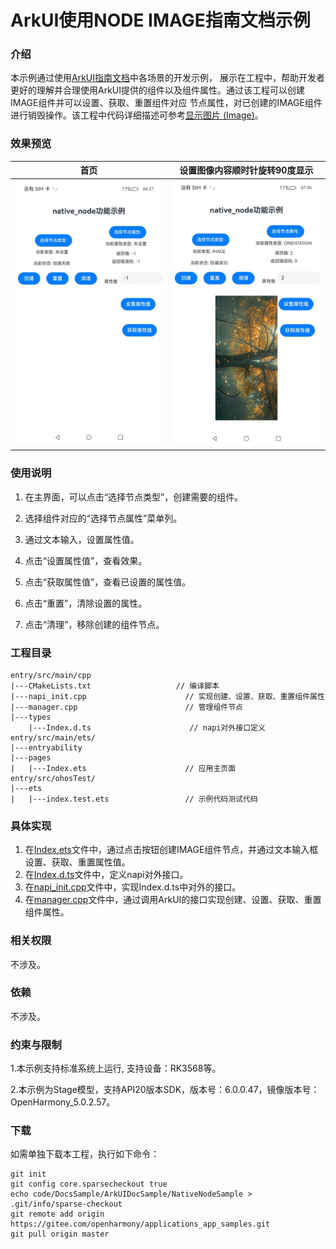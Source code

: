 # ArkUI使用NODE IMAGE指南文档示例

### 介绍

本示例通过使用[ArkUI指南文档](https://gitcode.com/openharmony/docs/tree/master/zh-cn/application-dev/ui)中各场景的开发示例，
展示在工程中，帮助开发者更好的理解并合理使用ArkUI提供的组件以及组件属性。通过该工程可以创建IMAGE组件并可以设置、获取、重置组件对应
节点属性，对已创建的IMAGE组件进行销毁操作。该工程中代码详细描述可参考[显示图片 (Image)](https://gitcode.com/openharmony/docs/blob/OpenHarmony-5.0.0-Release/zh-cn/application-dev/ui/arkts-graphics-display.md)。

### 效果预览

| 首页                               | 设置图像内容顺时针旋转90度显示                   |
|------------------------------------|---------------------------------|
| ![](screenshots/device/image1.png) |![](screenshots/device/result.png) |

### 使用说明

1. 在主界面，可以点击“选择节点类型”，创建需要的组件。

2. 选择组件对应的“选择节点属性”菜单列。

3. 通过文本输入，设置属性值。

4. 点击“设置属性值”，查看效果。

5. 点击“获取属性值”，查看已设置的属性值。

6. 点击“重置”，清除设置的属性。

7. 点击“清理”，移除创建的组件节点。

### 工程目录
```
entry/src/main/cpp
|---CMakeLists.txt                   // 编译脚本
|---napi_init.cpp                      // 实现创建、设置、获取、重置组件属性
|---manager.cpp                        // 管理组件节点
|---types
    |---Index.d.ts                      // napi对外接口定义
entry/src/main/ets/
|---entryability
|---pages
|   |---Index.ets                      // 应用主页面
entry/src/ohosTest/
|---ets
|   |---index.test.ets                 // 示例代码测试代码
```

### 具体实现

1. 在[Index.ets](entry%2Fsrc%2Fmain%2Fets%2Fpages%2FIndex.ets)文件中，通过点击按钮创建IMAGE组件节点，并通过文本输入框设置、获取、重置属性值。
2. 在[Index.d.ts](entry%2Fsrc%2Fmain%2Fcpp%2Ftypes%2Flibentry%2FIndex.d.ts)文件中，定义napi对外接口。
3. 在[napi_init.cpp](entry%2Fsrc%2Fmain%2Fcpp%2Fnapi_init.cpp)文件中，实现Index.d.ts中对外的接口。
4. 在[manager.cpp](entry%2Fsrc%2Fmain%2Fcpp%2Fmanager.cpp)文件中，通过调用ArkUI的接口实现创建、设置、获取、重置组件属性。

### 相关权限

不涉及。

### 依赖

不涉及。

### 约束与限制

1.本示例支持标准系统上运行, 支持设备：RK3568等。

2.本示例为Stage模型，支持API20版本SDK，版本号：6.0.0.47，镜像版本号：OpenHarmony_5.0.2.57。

### 下载

如需单独下载本工程，执行如下命令：

````
git init
git config core.sparsecheckout true
echo code/DocsSample/ArkUIDocSample/NativeNodeSample > .git/info/sparse-checkout
git remote add origin https://gitee.com/openharmony/applications_app_samples.git
git pull origin master
````